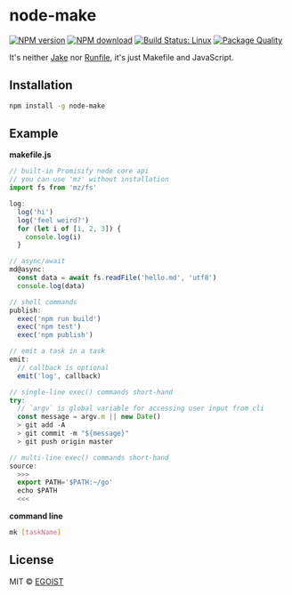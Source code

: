 # node-make

[![NPM version](https://img.shields.io/npm/v/node-make.svg)](https://www.npmjs.com/package/node-make)
[![NPM download](https://img.shields.io/npm/dm/node-make.svg)](https://www.npmjs.com/package/node-make)
[![Build Status: Linux](https://travis-ci.org/egoist/node-make.svg?branch=master)](https://travis-ci.org/egoist/node-make)
[![Package Quality](http://npm.packagequality.com/shield/node-make.svg)](http://packagequality.com/#?package=node-make)

It's neither [Jake](http://jakejs.com/) nor [Runfile](https://github.com/runfile/runfile), it's just Makefile and JavaScript.

## Installation

```bash
npm install -g node-make
```

## Example

**makefile.js**

```javascript
// built-in Promisify node core api
// you can use 'mz' without installation
import fs from 'mz/fs'

log:
  log('hi')
  log('feel weird?')
  for (let i of [1, 2, 3]) {
    console.log(i)
  }

// async/await
md@async:
  const data = await fs.readFile('hello.md', 'utf8')
  console.log(data)

// shell commands
publish:
  exec('npm run build')
  exec('npm test')
  exec('npm publish')  

// emit a task in a task
emit:
  // callback is optional
  emit('log', callback)

// single-line exec() commands short-hand
try:
  // `argv` is global variable for accessing user input from cli
  const message = argv.m || new Date()
  > git add -A
  > git commit -m "${message}"
  > git push origin master

// multi-line exec() commands short-hand
source:
  >>>
  export PATH='$PATH:~/go'
  echo $PATH
  <<<
```

**command line**

```bash
mk [taskName]
```

## License

MIT &copy; [EGOIST](https://github.com/egoist)

